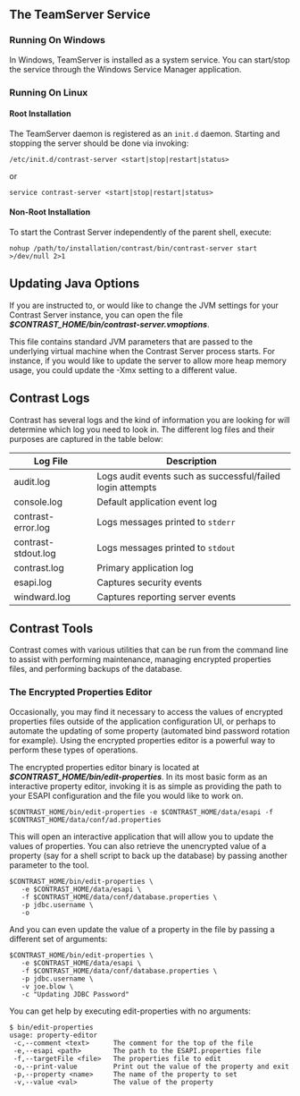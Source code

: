 <!--
title: "Running TeamServer"
description: "Instructions for starting/stopping TeamServer"
-->

## The TeamServer Service

### Running On Windows
In Windows, TeamServer is installed as a system service. You can start/stop the service through the Windows Service Manager application.

### Running On Linux

#### Root Installation
The TeamServer daemon is registered as an ```init.d``` daemon. Starting and stopping the server should be done via invoking:

````
/etc/init.d/contrast-server <start|stop|restart|status>
````
or
````
service contrast-server <start|stop|restart|status>
````

#### Non-Root Installation
To start the Contrast Server independently of the parent shell, execute:

````
nohup /path/to/installation/contrast/bin/contrast-server start >/dev/null 2>1
````

## Updating Java Options
If you are instructed to, or would like to change the JVM settings for your Contrast Server instance, you can open the file ***$CONTRAST_HOME/bin/contrast-server.vmoptions***.

This file contains standard JVM parameters that are passed to the underlying virtual machine when the Contrast Server process starts. For instance, if you would like to update the server to allow more heap memory usage, you could update the -Xmx setting to a different value.

## Contrast Logs
Contrast has several logs and the kind of information you are looking for will determine which log you need to look in. The different log files and their purposes are captured in the table below:

| Log File            | Description                                                 |
|---------------------|-------------------------------------------------------------|
| audit.log           | Logs audit events such as successful/failed login attempts |
| console.log         | Default application event log                              |
| contrast-error.log  | Logs messages printed to ```stderr```                          |
| contrast-stdout.log | Logs messages printed to ```stdout```                            |
| contrast.log        | Primary application log                                    |
| esapi.log           | Captures security events                                   |
| windward.log        | Captures reporting server events                           |

## Contrast Tools
Contrast comes with various utilities that can be run from the command line to assist with performing maintenance, managing encrypted properties files, and performing backups of the database.

###  The Encrypted Properties Editor
Occasionally, you may find it necessary to access the values of encrypted properties files outside of the application configuration UI, or perhaps to automate the updating of some property (automated bind password rotation for example). Using the encrypted properties editor is a powerful way to perform these types of operations.

The encrypted properties editor binary is located at ***$CONTRAST_HOME/bin/edit-properties***. In its most basic form as an interactive property editor, invoking it is as simple as providing the path to your ESAPI configuration and the file you would like to work on.

````
$CONTRAST_HOME/bin/edit-properties -e $CONTRAST_HOME/data/esapi -f $CONTRAST_HOME/data/conf/ad.properties
````

This will open an interactive application that will allow you to update the values of properties.
You can also retrieve the unencrypted value of a property (say for a shell script to back up the database) by passing another parameter to the tool.

````
$CONTRAST_HOME/bin/edit-properties \
   -e $CONTRAST_HOME/data/esapi \
   -f $CONTRAST_HOME/data/conf/database.properties \
   -p jdbc.username \
   -o
````

And you can even update the value of a property in the file by passing a different set of arguments:

````
$CONTRAST_HOME/bin/edit-properties \
   -e $CONTRAST_HOME/data/esapi \
   -f $CONTRAST_HOME/data/conf/database.properties \
   -p jdbc.username \
   -v joe.blow \
   -c "Updating JDBC Password"
````
You can get help by executing edit-properties with no arguments:
````
$ bin/edit-properties
usage: property-editor
 -c,--comment <text>      The comment for the top of the file
 -e,--esapi <path>        The path to the ESAPI.properties file
 -f,--targetFile <file>   The properties file to edit
 -o,--print-value         Print out the value of the property and exit
 -p,--property <name>     The name of the property to set
 -v,--value <val>         The value of the property
````

